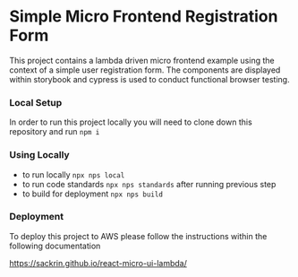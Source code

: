 # Simple Micro Frontend Registration Form

This project contains a lambda driven micro frontend example using the context of a simple user registration form. The components are displayed within storybook and cypress is used to conduct functional browser testing.

### Local Setup

In order to run this project locally you will need to clone down this repository and run ```npm i```

### Using Locally

- to run locally ```npx nps local```
- to run code standards ```npx nps standards``` after running previous step
- to build for deployment ```npx nps build```

### Deployment

To deploy this project to AWS please follow the instructions within the following documentation

https://sackrin.github.io/react-micro-ui-lambda/

